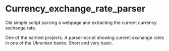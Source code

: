 # Currency_exchange_rate_parser
Old simple script parsing a webpage and extracting the current currency exchange rate.

One of the earliest projects. A parser-script showing current exchange rates in one of the Ukrainian banks.
Short and very basic.
